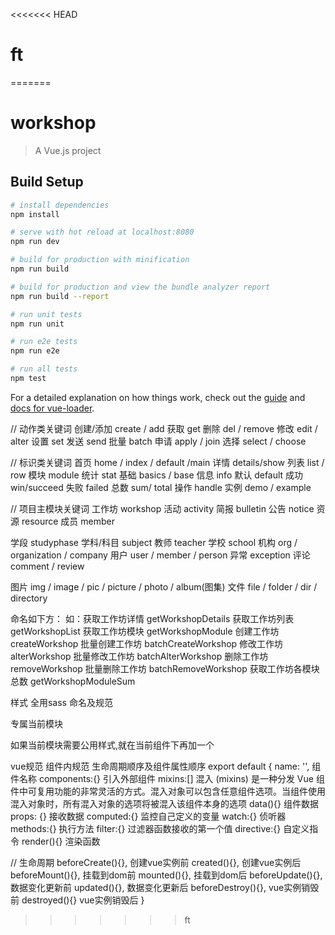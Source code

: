 <<<<<<< HEAD
# ft
=======
# workshop

> A Vue.js project

## Build Setup

``` bash
# install dependencies
npm install

# serve with hot reload at localhost:8080
npm run dev

# build for production with minification
npm run build

# build for production and view the bundle analyzer report
npm run build --report

# run unit tests
npm run unit

# run e2e tests
npm run e2e

# run all tests
npm test
```

For a detailed explanation on how things work, check out the [guide](http://vuejs-templates.github.io/webpack/) and [docs for vue-loader](http://vuejs.github.io/vue-loader).

// 动作类关键词
创建/添加    create / add
获取         get
删除         del / remove
修改         edit / alter
设置         set
发送         send
批量         batch
申请         apply  /  join
选择         select / choose

// 标识类关键词
首页         home / index / default /main
详情         details/show
列表         list / row
模块         module
统计         stat
基础         basics / base
信息         info
默认         default
成功         win/succeed
失败         failed
总数         sum/ total
操作         handle
实例         demo / example

// 项目主模块关键词
工作坊       workshop
活动         activity
简报         bulletin
公告         notice
资源         resource
成员         member

学段         studyphase
学科/科目    subject
教师         teacher
学校         school
机构         org / organization / company
用户         user / member / person
异常         exception
评论         comment  / review

图片         img / image / pic / picture  / photo  /  album(图集)
文件         file / folder / dir / directory

命名如下方：
如：获取工作坊详情
getWorkshopDetails
获取工作坊列表
getWorkshopList
获取工作坊模块
getWorkshopModule
创建工作坊
createWorkshop
批量创建工作坊
batchCreateWorkshop
修改工作坊
alterWorkshop
批量修改工作坊
batchAlterWorkshop
删除工作坊
removeWorkshop
批量删除工作坊
batchRemoveWorkshop
获取工作坊各模块总数
getWorkshopModuleSum



样式 全用sass
命名及规范

专属当前模块
<style lang="scss" rel="stylesheet/scss" scoped="scoped">
$name: '模块名-moduel';
.#{$name}｛
       列表类：
       图文混排类
       .media-{模块名}-{list | gruop | row}{
       }
       ul列表
        .ul-{模块名}-{list | gruop | row}{
       }
       table列表
        . table-{模块名}-{list | gruop | row}{
       }
      card列表
        . card-{模块名}-{list | gruop | row}{
       }
      详情类：
    .{模块名}-{details | show}
｝
</style>
如果当前模块需要公用样式,就在当前组件下再加一个
<style lang="scss" rel="stylesheet/scss">
</style>


vue规范
组件内规范
生命周期顺序及组件属性顺序
export default {
  name: '',        组件名称
  components:{}    引入外部组件
  mixins:[]        混入 (mixins) 是一种分发 Vue 组件中可复用功能的非常灵活的方式。混入对象可以包含任意组件选项。当组件使用混入对象时，所有混入对象的选项将被混入该组件本身的选项
  data(){}         组件数据
  props: {}        接收数据
  computed:{}      监控自己定义的变量
  watch:{}         侦听器
  methods:{}       执行方法
  filter:{}        过滤器函数接收的第一个值
  directive:{}        自定义指令
  render(){}          渲染函数

  // 生命周期
  beforeCreate(){},   创建vue实例前
  created(){},        创建vue实例后
  beforeMount(){},    挂载到dom前
  mounted(){},        挂载到dom后
  beforeUpdate(){},   数据变化更新前
  updated(){},        数据变化更新后
  beforeDestroy(){},  vue实例销毁前
  destroyed(){}       vue实例销毁后
}
>>>>>>> ft
